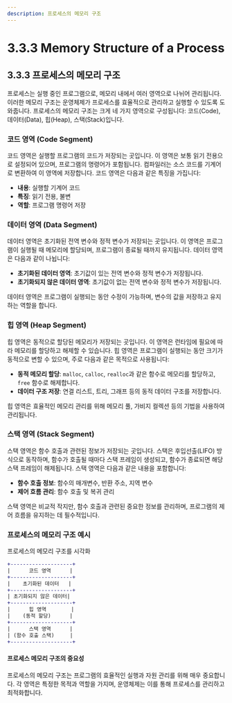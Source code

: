 ```yaml
---
description: 프로세스의 메모리 구조
---
```


# 3.3.3 Memory Structure of a Process



## 3.3.3 프로세스의 메모리 구조

프로세스는 실행 중인 프로그램으로, 메모리 내에서 여러 영역으로 나뉘어 관리됩니다. 이러한 메모리 구조는 운영체제가 프로세스를 효율적으로 관리하고 실행할 수 있도록 도와줍니다. 프로세스의 메모리 구조는 크게 네 가지 영역으로 구성됩니다: 코드(Code), 데이터(Data), 힙(Heap), 스택(Stack)입니다.



### 코드 영역 (Code Segment)

코드 영역은 실행할 프로그램의 코드가 저장되는 곳입니다. 이 영역은 보통 읽기 전용으로 설정되어 있으며, 프로그램의 명령어가 포함됩니다. 컴파일러는 소스 코드를 기계어로 변환하여 이 영역에 저장합니다. 코드 영역은 다음과 같은 특징을 가집니다:

* **내용**: 실행할 기계어 코드
* **특징**: 읽기 전용, 불변
* **역할**: 프로그램 명령어 저장

### 데이터 영역 (Data Segment)

데이터 영역은 초기화된 전역 변수와 정적 변수가 저장되는 곳입니다. 이 영역은 프로그램이 실행될 때 메모리에 할당되며, 프로그램이 종료될 때까지 유지됩니다. 데이터 영역은 다음과 같이 나뉩니다:

* **초기화된 데이터 영역**: 초기값이 있는 전역 변수와 정적 변수가 저장됩니다.
* **초기화되지 않은 데이터 영역**: 초기값이 없는 전역 변수와 정적 변수가 저장됩니다.

데이터 영역은 프로그램이 실행되는 동안 수정이 가능하며, 변수의 값을 저장하고 유지하는 역할을 합니다.

### 힙 영역 (Heap Segment)

힙 영역은 동적으로 할당된 메모리가 저장되는 곳입니다. 이 영역은 런타임에 필요에 따라 메모리를 할당하고 해제할 수 있습니다. 힙 영역은 프로그램이 실행되는 동안 크기가 동적으로 변할 수 있으며, 주로 다음과 같은 목적으로 사용됩니다:

* **동적 메모리 할당**: `malloc`, `calloc`, `realloc`과 같은 함수로 메모리를 할당하고, `free` 함수로 해제합니다.
* **데이터 구조 저장**: 연결 리스트, 트리, 그래프 등의 동적 데이터 구조를 저장합니다.

힙 영역은 효율적인 메모리 관리를 위해 메모리 풀, 가비지 컬렉션 등의 기법을 사용하여 관리됩니다.

### 스택 영역 (Stack Segment)

스택 영역은 함수 호출과 관련된 정보가 저장되는 곳입니다. 스택은 후입선출(LIFO) 방식으로 동작하며, 함수가 호출될 때마다 스택 프레임이 생성되고, 함수가 종료되면 해당 스택 프레임이 해제됩니다. 스택 영역은 다음과 같은 내용을 포함합니다:

* **함수 호출 정보**: 함수의 매개변수, 반환 주소, 지역 변수
* **제어 흐름 관리**: 함수 호출 및 복귀 관리

스택 영역은 비교적 작지만, 함수 호출과 관련된 중요한 정보를 관리하며, 프로그램의 제어 흐름을 유지하는 데 필수적입니다.

### 프로세스의 메모리 구조 예시

프로세스의 메모리 구조를 시각화

```diff
+--------------------+
|      코드 영역      |
+--------------------+
|    초기화된 데이터   |
+--------------------+
| 초기화되지 않은 데이터|
+--------------------+
|      힙 영역        |
|    (동적 할당)      |
+--------------------+
|      스택 영역      |
| (함수 호출 스택)     |
+--------------------+
```

#### 프로세스 메모리 구조의 중요성

프로세스의 메모리 구조는 프로그램의 효율적인 실행과 자원 관리를 위해 매우 중요합니다. 각 영역은 특정한 목적과 역할을 가지며, 운영체제는 이를 통해 프로세스를 관리하고 최적화합니다.
